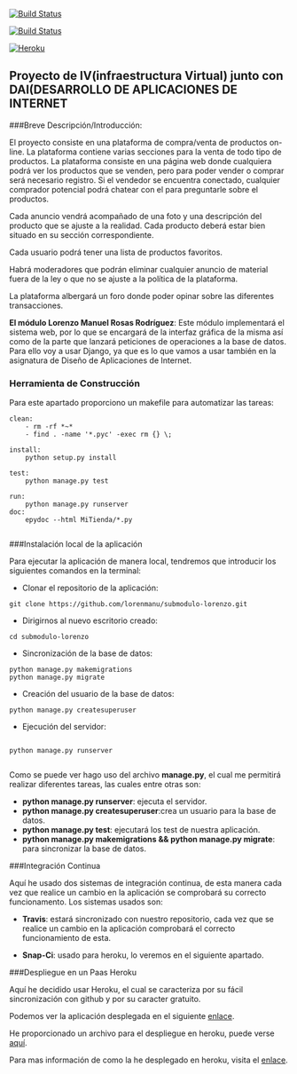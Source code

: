 [![Build Status](https://travis-ci.org/lorenmanu/submodulo-lorenzo.svg?branch=master)](https://travis-ci.org/lorenmanu/submodulo-lorenzo)

[![Build Status](https://snap-ci.com/lorenmanu/submodulo-lorenzo/branch/master/build_image)](https://snap-ci.com/lorenmanu/submodulo-lorenzo/branch/master)

[![Heroku](https://www.herokucdn.com/deploy/button.png)](https://myclient.herokuapp.com/)


## **Proyecto de IV(infraestructura Virtual) junto con DAI(DESARROLLO DE APLICACIONES DE INTERNET** ##

###Breve Descripción/Introducción:

El proyecto consiste en una plataforma de compra/venta de productos on-line. La plataforma contiene varias secciones para la venta de todo tipo de productos. La plataforma consiste en una página web donde cualquiera podrá ver los productos que se venden, pero para poder vender o comprar será necesario registro. Si el vendedor se encuentra conectado, cualquier comprador potencial podrá chatear con el para preguntarle sobre el productos.

Cada anuncio vendrá acompañado de una foto y una descripción del producto que se ajuste a la realidad. Cada producto deberá estar bien situado en su sección correspondiente.

Cada usuario podrá tener una lista de productos favoritos.

Habrá moderadores que podrán eliminar cualquier anuncio de material fuera de la ley o que no se ajuste a la política de la plataforma.

La plataforma albergará un foro donde poder opinar sobre las diferentes transacciones.

**El módulo  Lorenzo Manuel Rosas Rodríguez**: Este módulo implementará el sistema web, por lo que se encargará de la interfaz gráfica de la misma así como de la parte que lanzará peticiones de operaciones a la base de datos. Para ello voy a usar Django, ya que es lo que vamos a usar también en la asignatura de Diseño de Aplicaciones de Internet.

### Herramienta de Construcción

Para este apartado proporciono un makefile para automatizar las tareas:

```
clean:
	- rm -rf *~*
	- find . -name '*.pyc' -exec rm {} \;

install: 
	python setup.py install
	
test: 
	python manage.py test
	
run:
	python manage.py runserver
doc:
	epydoc --html MiTienda/*.py 


```

###Instalación local de la aplicación

Para ejecutar la aplicación de manera local, tendremos que introducir los siguientes comandos en la terminal:

- Clonar el repositorio de la aplicación:

```
git clone https://github.com/lorenmanu/submodulo-lorenzo.git

```
- Dirigirnos al nuevo escritorio creado:

```
cd submodulo-lorenzo

```
- Sincronización de la base de datos:

```
python manage.py makemigrations
python manage.py migrate

```

- Creación del usuario de la base de datos:

```
python manage.py createsuperuser

```

- Ejecución del servidor:

```

python manage.py runserver


```


Como se puede ver hago uso del archivo **manage.py**, el cual me permitirá realizar diferentes tareas, las cuales entre otras son:

- **python manage.py runserver**: ejecuta el servidor.
- **python manage.py createsuperuser**:crea un usuario para la base de datos.
- **python manage.py test**: ejecutará los test de nuestra aplicación.
- **python manage.py makemigrations && python manage.py migrate**: para sincronizar la base de datos.

###Integración Continua

Aquí he usado dos sistemas de integración continua, de esta manera cada vez que realice un cambio en la aplicación se comprobará su correcto funcionamento. Los sistemas usados son:

- **Travis**: estará sincronizado con nuestro repositorio, cada vez que se realice un cambio en la aplicación comprobará el correcto funcionamiento de esta.

- **Snap-Ci**: usado para heroku, lo veremos en el siguiente apartado.

###Despliegue en un Paas Heroku

Aquí he decidido usar Heroku, el cual se caracteriza por su fácil sincronización con github y por su caracter gratuito.

Podemos ver la aplicación desplegada en el siguiente [enlace](https://myclient.herokuapp.com/).

He proporcionado un archivo para el despliegue en heroku, puede verse [aquí](https://github.com/lorenmanu/submodulo-lorenzo/blob/master/scripts/heroku_deploy.sh).

Para mas información de como la he desplegado en heroku, visita el [enlace](https://github.com/lorenmanu/submodulo-lorenzo/blob/master/documentacion/heroku.md).




